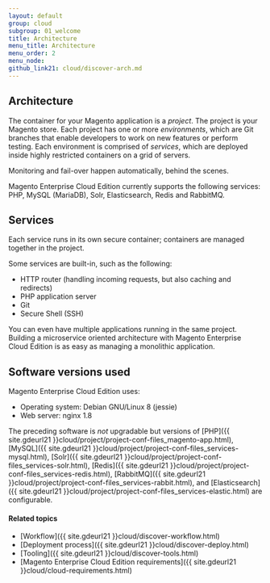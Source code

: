 ```yaml
---
layout: default
group: cloud
subgroup: 01_welcome
title: Architecture
menu_title: Architecture
menu_order: 2
menu_node: 
github_link21: cloud/discover-arch.md
---
```


## Architecture
The container for your Magento application is a *project*. The project is your Magento store. Each project has one or more *environments*, which are Git branches that enable developers to work on new features or perform testing. Each environment is comprised of *services*, which are deployed inside highly restricted containers on a grid of servers.

Monitoring and fail-over happen automatically, behind the scenes.

<div class="bs-callout bs-callout-info" id="info">
  <p>Magento Enterprise Cloud Edition currently supports the following services: PHP, MySQL (MariaDB), Solr, Elasticsearch, Redis and RabbitMQ.</p>
</div>

## Services
Each service runs in its own secure container; containers are managed together in the project. 

Some services are built-in, such as the following:

*	HTTP router (handling incoming requests, but also caching and redirects)
*	PHP application server
*	Git 
*	Secure Shell (SSH)

You can even have multiple applications running in the same project. Building 
a microservice oriented architecture with Magento Enterprise Cloud Edition is
as easy as managing a monolithic application.

## Software versions used
Magento Enterprise Cloud Edition uses:

*	Operating system: Debian GNU/Linux 8 (jessie)
*	Web server: nginx 1.8

The preceding software is *not* upgradable but versions of [PHP]({{ site.gdeurl21 }}cloud/project/project-conf-files_magento-app.html), [MySQL]({{ site.gdeurl21 }}cloud/project/project-conf-files_services-mysql.html), [Solr]({{ site.gdeurl21 }}cloud/project/project-conf-files_services-solr.html), [Redis]({{ site.gdeurl21 }}cloud/project/project-conf-files_services-redis.html), [RabbitMQ]({{ site.gdeurl21 }}cloud/project/project-conf-files_services-rabbit.html), and [Elasticsearch]({{ site.gdeurl21 }}cloud/project/project-conf-files_services-elastic.html) are configurable.

#### Related topics
*	[Workflow]({{ site.gdeurl21 }}cloud/discover-workflow.html)
*	[Deployment process]({{ site.gdeurl21 }}cloud/discover-deploy.html)
*	[Tooling]({{ site.gdeurl21 }}cloud/discover-tools.html)
*	[Magento Enterprise Cloud Edition requirements]({{ site.gdeurl21 }}cloud/cloud-requirements.html)


